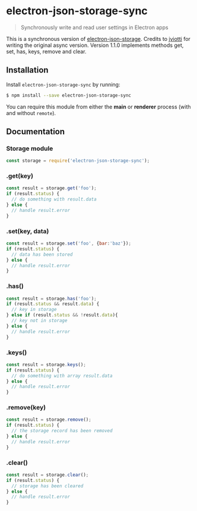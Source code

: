 # electron-json-storage-sync

> Synchronously write and read user settings in Electron apps

This is a synchronous version of [electron-json-storage](https://github.com/jviotti/electron-json-storage). Credits to [jviotti](https://github.com/jviotti) for writing the original async version. Version 1.1.0 implements methods get, set, has, keys, remove and clear.

Installation
------------

Install `electron-json-storage-sync` by running:

```sh
$ npm install --save electron-json-storage-sync
```

You can require this module from either the **main** or **renderer** process (with and without `remote`).

Documentation
-------------

### Storage module
```javascript
const storage = require('electron-json-storage-sync');
```

### .get(key)
```javascript
const result = storage.get('foo');
if (result.status) {
  // do something with result.data
} else {
  // handle result.error
}
```

### .set(key, data)
```javascript
const result = storage.set('foo', {bar:'baz'});
if (result.status) {
  // data has been stored
} else {
  // handle result.error
}
```

### .has()
```javascript
const result = storage.has('foo');
if (result.status && result.data) {
  // key in storage
} else if (result.status && !result.data){
  // key not in storage
} else {
  // handle result.error
}
```

### .keys()
```javascript
const result = storage.keys();
if (result.status) {
  // do something with array result.data
} else {
  // handle result.error
}
```

### .remove(key)
```javascript
const result = storage.remove();
if (result.status) {
  // the storage record has been removed
} else {
  // handle result.error
}
```

### .clear()
```javascript
const result = storage.clear();
if (result.status) {
  // storage has been cleared
} else {
  // handle result.error
}
```
